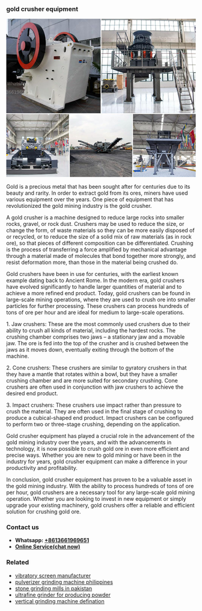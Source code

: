 <h3>gold crusher equipment</h3><img src='1708499531.jpg' alt=''><p>Gold is a precious metal that has been sought after for centuries due to its beauty and rarity. In order to extract gold from its ores, miners have used various equipment over the years. One piece of equipment that has revolutionized the gold mining industry is the gold crusher.</p><p>A gold crusher is a machine designed to reduce large rocks into smaller rocks, gravel, or rock dust. Crushers may be used to reduce the size, or change the form, of waste materials so they can be more easily disposed of or recycled, or to reduce the size of a solid mix of raw materials (as in rock ore), so that pieces of different composition can be differentiated. Crushing is the process of transferring a force amplified by mechanical advantage through a material made of molecules that bond together more strongly, and resist deformation more, than those in the material being crushed do.</p><p>Gold crushers have been in use for centuries, with the earliest known example dating back to Ancient Rome. In the modern era, gold crushers have evolved significantly to handle larger quantities of material and to achieve a more refined end product. Today, gold crushers can be found in large-scale mining operations, where they are used to crush ore into smaller particles for further processing. These crushers can process hundreds of tons of ore per hour and are ideal for medium to large-scale operations.</p><p>1. Jaw crushers: These are the most commonly used crushers due to their ability to crush all kinds of material, including the hardest rocks. The crushing chamber comprises two jaws – a stationary jaw and a movable jaw. The ore is fed into the top of the crusher and is crushed between the jaws as it moves down, eventually exiting through the bottom of the machine.</p><p>2. Cone crushers: These crushers are similar to gyratory crushers in that they have a mantle that rotates within a bowl, but they have a smaller crushing chamber and are more suited for secondary crushing. Cone crushers are often used in conjunction with jaw crushers to achieve the desired end product.</p><p>3. Impact crushers: These crushers use impact rather than pressure to crush the material. They are often used in the final stage of crushing to produce a cubical-shaped end product. Impact crushers can be configured to perform two or three-stage crushing, depending on the application.</p><p>Gold crusher equipment has played a crucial role in the advancement of the gold mining industry over the years, and with the advancements in technology, it is now possible to crush gold ore in even more efficient and precise ways. Whether you are new to gold mining or have been in the industry for years, gold crusher equipment can make a difference in your productivity and profitability.</p><p>In conclusion, gold crusher equipment has proven to be a valuable asset in the gold mining industry. With the ability to process hundreds of tons of ore per hour, gold crushers are a necessary tool for any large-scale gold mining operation. Whether you are looking to invest in new equipment or simply upgrade your existing machinery, gold crushers offer a reliable and efficient solution for crushing gold ore.</p><h3>Contact us</h3><ul><li><strong>Whatsapp:&nbsp;<a href="https://wa.me/8613661969651">+8613661969651</a></strong></li><li><a href="https://swt.shibang-china.com/?git&amp;zhl&amp;gold crusher equipment"><strong>Online Service(chat now)</strong></a></li></ul><h3>Related</h3><ul><li><a href='vibratory screen manufacturer.md'>vibratory screen manufacturer</a></li><li><a href='pulverizer grinding machine philippines.md'>pulverizer grinding machine philippines</a></li><li><a href='stone grinding mills in pakistan.md'>stone grinding mills in pakistan</a></li><li><a href='ultrafine grinder for producing powder.md'>ultrafine grinder for producing powder</a></li><li><a href='vertical grinding machine defination.md'>vertical grinding machine defination</a></li></ul>